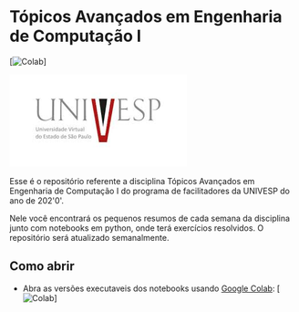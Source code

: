 # Tópicos Avançados em Engenharia de Computação I


[![Colab](https://colab.research.google.com/assets/colab-badge.svg)]

![cover image](figures/download.jpeg)


Esse é o repositório referente a disciplina Tópicos Avançados em Engenharia de Computação I do programa de facilitadores da UNIVESP do ano de 202'0'.

Nele você encontrará os pequenos resumos de cada semana da disciplina junto com notebooks em python, onde terá exercícios resolvidos. O repositório será atualizado semanalmente.

## Como abrir

- Abra as versões executaveis dos notebooks usando [Google Colab](http://colab.research.google.com): [![Colab](https://colab.research.google.com/assets/colab-badge.svg)]